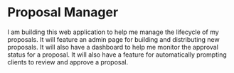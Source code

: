 # Proposal Manager
I am building this web application to help me manage the lifecycle of my proposals. It will feature an admin page for building and distributing new proposals. It will also have a dashboard to help me monitor the approval status for a proposal. It will also have a feature for automatically prompting clients to review and approve a proposal.
